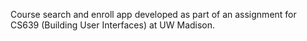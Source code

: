 Course search and enroll app developed as part of an assignment for CS639 (Building User Interfaces) at UW Madison.


